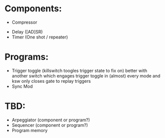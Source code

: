 # Components:
<!-- - Amplifier (input * multiplier) -->
<!-- - Shifter (input + adder) -->
- Compressor
<!-- - RangeModifier (Amp + Shift / linear map: (minIn, maxIn) -> (minOut, maxOut)) -->
- Delay ([AD]SR)
- Timer (One shot / repeater)


# Programs:
- Trigger toggle (killswitch toogles trigger state to fix on)
	better with another switch which engages trigger toggle in (almost) every mode and ksw only closes gate to replay triggers
- Sync Mod


# TBD:
- Arpeggiator (component or program?)
- Sequencer (component or program?)
- Program memory

